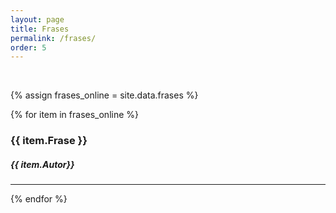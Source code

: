 ```yaml
---
layout: page
title: Frases
permalink: /frases/
order: 5
---
```

<br>
 <script async src="//pagead2.googlesyndication.com/pagead/js/adsbygoogle.js"></script>
<!-- codecamp -->
<ins class="adsbygoogle"
     style="display:block"
     data-ad-client="ca-pub-3011890130990408"
     data-ad-slot="9846490006"
     data-ad-format="auto"></ins>
<script>
(adsbygoogle = window.adsbygoogle || []).push({});
</script>

{% assign frases_online = site.data.frases %}

{% for item in frases_online %}
<h3 class="post-title">{{ item.Frase }}</h3>
<h5>{{ item.Autor}}</h5>
 <hr/>
{% endfor %}
